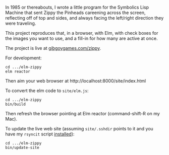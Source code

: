 In 1985 or thereabouts, I wrote a little program for the Symbolics Lisp Machine that sent Zippy the Pinheads careening across the screen, reflecting off of top and sides, and always facing the left/right direction they were traveling.

This project reproduces that, in a browser, with Elm, with check boxes for the images you want to use, and a fill-in for how many are active at once.

The project is live at [gibgoygames.com/zippy](https://gibgoygames.com/zippy/).

For development:

    cd .../elm-zippy
    elm reactor
    
Then aim your web browser at http://localhost:8000/site/index.html

To convert the elm code to `site/elm.js`:

    cd .../elm-zippy
    bin/build
    
Then refresh the browser pointing at Elm reactor (command-shift-R on my Mac).

To update the live web site (assuming `site/.sshdir` points to it and you have my `rsyncit` script [installed](https://github.com/billstclair/wws-scripts)):

    cd .../elm-zippy
    bin/update-site
    
